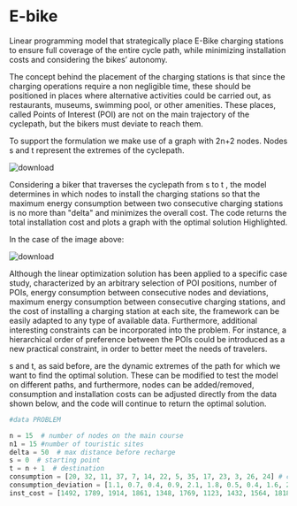 # E-bike
Linear programming model that strategically place E-Bike charging stations to ensure full coverage of the entire cycle path, while minimizing installation costs and considering the bikes’ autonomy.

The concept behind the placement of the charging stations is that since the charging operations require a non negligible time, these should be positioned in places where alternative activities could be carried out, as restaurants, museums, swimming pool, or other amenities. These places, called Points of Interest (POI) are not on the main trajectory of the cyclepath, but the bikers must deviate to reach them.

To support the formulation we make use of a graph with  2n+2  nodes. Nodes  s  and  t  represent the extremes of the cyclepath.

![download](https://github.com/user-attachments/assets/930ca52b-61d9-44a3-8a19-fb949faff6c1)

Considering a biker that traverses the cyclepath from  s  to  t , the model determines in which nodes to install the charging stations so that the maximum energy consumption between two consecutive charging stations is no more than  "delta"  and minimizes the overall cost.
The code returns the total installation cost and plots a graph with the optimal solution Highlighted.

In the case of the image above: 

![download](https://github.com/user-attachments/assets/d4aa7609-4e5d-41ce-98f6-9ec06b02a558)

Although the linear optimization solution has been applied to a specific case study, characterized by an arbitrary selection of POI positions, number of POIs, energy consumption between consecutive nodes and deviations, maximum energy consumption between consecutive charging stations, and the cost of installing a charging station at each site, the framework can be easily adapted to any type of available data. Furthermore, additional interesting constraints can be incorporated into the problem. For instance, a hierarchical order of preference between the POIs could be introduced as a new practical constraint, in order to better meet the needs of travelers.

s and t, as said before, are the dynamic extremes of the path for which we want to find the optimal solution. These can be modified to test the model on different paths, and furthermore, nodes can be added/removed, consumption and installation costs can be adjusted directly from the data shown below, and the code will continue to return the optimal solution.

```python
#data PROBLEM 

n = 15  # number of nodes on the main course
n1 = 15 #number of touristic sites
delta = 50  # max distance before recharge
s = 0  # starting point
t = n + 1  # destination
consumption = [20, 32, 11, 37, 7, 14, 22, 5, 35, 17, 23, 3, 26, 24] # consumption (in Wh) between two consecutive location along the main course
consumption_deviation = [1.1, 0.7, 0.4, 0.9, 2.1, 1.8, 0.5, 0.4, 1.6, 2.5, 1.4, 0.8, 2.0, 1.3, 0.1] # consumption (in Wh) of the deviation
inst_cost = [1492, 1789, 1914, 1861, 1348, 1769, 1123, 1432, 1564, 1818, 1901, 1265, 1642, 1712, 1756] #cost (in €) of installation of a charging point related to the node
```



